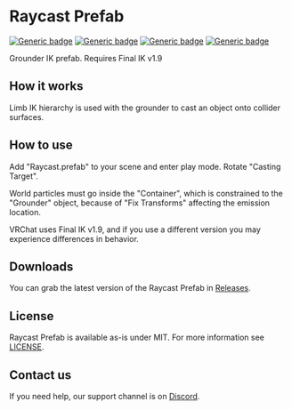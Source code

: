 # Raycast Prefab
  
[![Generic badge](https://img.shields.io/badge/Unity-2019.4.31f1-informational.svg)](https://unity3d.com/unity/whats-new/2019.4.31)
[![Generic badge](https://img.shields.io/badge/SDK-AvatarSDK3-informational.svg)](https://vrchat.com/home/download)
[![Generic badge](https://img.shields.io/badge/License-MIT-informational.svg)](https://github.com/VRLabs/Raycast-Prefab/blob/main/LICENSE)
[![Generic badge](https://img.shields.io/github/downloads/VRLabs/Raycast-Prefab/total?label=Downloads)](https://github.com/VRLabs/Raycast-Prefab/releases/latest)

Grounder IK prefab. Requires Final IK v1.9

## How it works

Limb IK hierarchy is used with the grounder to cast an object onto collider surfaces.

## How to use

Add "Raycast.prefab" to your scene and enter play mode. Rotate "Casting Target".

World particles must go inside the "Container", which is constrained to the "Grounder" object, because of "Fix Transforms" affecting the emission location.

VRChat uses Final IK v1.9, and if you use a different version you may experience differences in behavior.

## Downloads

You can grab the latest version of the Raycast Prefab in [Releases](https://github.com/VRLabs/Raycast-Prefab/releases/latest).

## License

Raycast Prefab is available as-is under MIT. For more information see [LICENSE](https://github.com/VRLabs/Raycast-Prefab/blob/main/LICENSE).

## Contact us

If you need help, our support channel is on [Discord](https://discord.vrlabs.dev).
